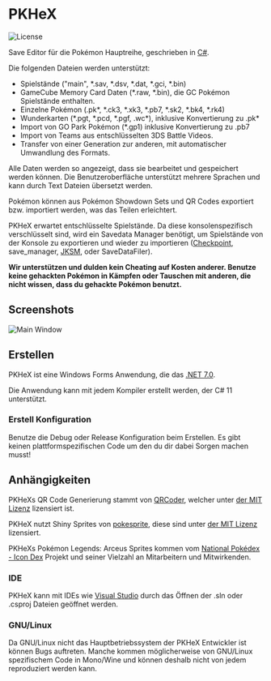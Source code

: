 PKHeX
=====
![License](https://img.shields.io/badge/License-GPLv3-blue.svg)

Save Editor für die Pokémon Hauptreihe, geschrieben in [C#](https://de.wikipedia.org/wiki/C-Sharp).

Die folgenden Dateien werden unterstützt:
* Spielstände ("main", \*.sav, \*.dsv, \*.dat, \*.gci, \*.bin)
* GameCube Memory Card Daten (\*.raw, \*.bin), die GC Pokémon Spielstände enthalten.
* Einzelne Pokémon (.pk\*, \*.ck3, \*.xk3, \*.pb7, \*.sk2, \*.bk4, \*.rk4)
* Wunderkarten (\*.pgt, \*.pcd, \*.pgf, .wc\*), inklusive Konvertierung zu .pk\*
* Import von GO Park Pokémon (\*.gp1) inklusive Konvertierung zu .pb7
* Import von Teams aus entschlüsselten 3DS Battle Videos.
* Transfer von einer Generation zur anderen, mit automatischer Umwandlung des Formats.

Alle Daten werden so angezeigt, dass sie bearbeitet und gespeichert werden können.
Die Benutzeroberfläche unterstützt mehrere Sprachen und kann durch Text Dateien übersetzt werden.

Pokémon können aus Pokémon Showdown Sets und QR Codes exportiert bzw. importiert werden, was das Teilen erleichtert.

PKHeX erwartet entschlüsselte Spielstände. Da diese konsolenspezifisch verschlüsselt sind, wird ein Savedata Manager benötigt, um Spielstände von der Konsole zu exportieren und wieder zu importieren ([Checkpoint](https://github.com/FlagBrew/Checkpoint), save_manager, [JKSM](https://github.com/J-D-K/JKSM), oder SaveDataFiler).

**Wir unterstützen und dulden kein Cheating auf Kosten anderer. Benutze keine gehackten Pokémon in Kämpfen oder Tauschen mit anderen, die nicht wissen, dass du gehackte Pokémon benutzt.**

## Screenshots

![Main Window](https://i.imgur.com/uXdJfRj.png)

## Erstellen

PKHeX ist eine Windows Forms Anwendung, die das [.NET 7.0](https://dotnet.microsoft.com/download/dotnet/7.0).

Die Anwendung kann mit jedem Kompiler erstellt werden, der C# 11 unterstützt.

### Erstell Konfiguration

Benutze die Debug oder Release Konfiguration beim Erstellen. Es gibt keinen plattformspezifischen Code um den du dir dabei Sorgen machen musst!

## Anhängigkeiten

PKHeXs QR Code Generierung stammt von [QRCoder](https://github.com/codebude/QRCoder), welcher unter [der MIT Lizenz](https://github.com/codebude/QRCoder/blob/master/LICENSE.txt) lizensiert ist.

PKHeX nutzt Shiny Sprites von [pokesprite](https://github.com/msikma/pokesprite), diese sind unter [der MIT Lizenz](https://github.com/msikma/pokesprite/blob/master/LICENSE) lizensiert.

PKHeXs Pokémon Legends: Arceus Sprites kommen vom [National Pokédex - Icon Dex](https://www.deviantart.com/pikafan2000/art/National-Pokedex-Version-Delta-Icon-Dex-824897934) Projekt und seiner Vielzahl an Mitarbeitern und Mitwirkenden.

### IDE

PKHeX kann mit IDEs wie [Visual Studio](https://visualstudio.microsoft.com/de/downloads/) durch das Öffnen der .sln oder .csproj Dateien geöffnet werden.

### GNU/Linux

Da GNU/Linux nicht das Hauptbetriebssystem der PKHeX Entwickler ist können Bugs auftreten. Manche kommen möglicherweise von GNU/Linux spezifischem Code in Mono/Wine und können deshalb nicht von jedem reproduziert werden kann.
